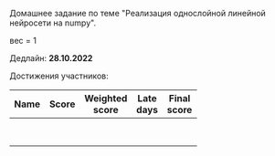 Домашнее задание по теме "Реализация однослойной линейной нейросети на numpy".

вес = 1

Дедлайн: **28.10.2022**

Достижения участников:

| Name               | Score | Weighted<br>score | Late<br>days                 | Final<br>score |
| ------------------ | ----- | ----------------- | ---------------------------- | -------------- |
|      |       |                   |              |                |
|      |       |                   |              |                |
|      |       |                   |              |                |
|                |       |                   |                              |                |
|                |       |                   |                              |                |
|                |       |                   |                              |                |
|                |       |                   |                              |                |
|                |       |                   |                              |             |

